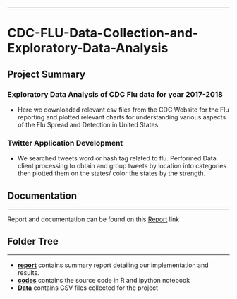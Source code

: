 ***
# CDC-FLU-Data-Collection-and-Exploratory-Data-Analysis

## Project Summary

### Exploratory Data Analysis of CDC Flu data for year 2017-2018
* Here we downloaded  relevant csv files from the CDC Website for the Flu reporting and plotted relevant charts for understanding various aspects of the Flu Spread and Detection in United States.

### Twitter Application Development
* We searched tweets word or hash tag related to flu. Performed Data client processing to obtain and group tweets by
location into categories then plotted them on the states/ color the states by the strength.

## Documentation
***
Report and documentation can be found on this [Report](https://github.com/jayantsolanki/CDC-FLU-Data-Collection-and-Exploratory-Data-Analysis/tree/master/report) link

## Folder Tree
***
* [**report**](https://github.com/jayantsolanki/CDC-FLU-Data-Collection-and-Exploratory-Data-Analysis/tree/master/report) contains summary report detailing our implementation and results.
* [**codes**](https://github.com/jayantsolanki/CDC-FLU-Data-Collection-and-Exploratory-Data-Analysis/tree/master/codes)  contains the source code in R and ipython notebook
* [**Data**](https://github.com/jayantsolanki/CDC-FLU-Data-Collection-and-Exploratory-Data-Analysis/tree/master/data) contains CSV files collected for the project
